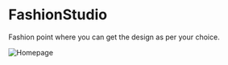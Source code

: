 # FashionStudio
Fashion point where you can get the design as per your choice. 

![Homepage](https://user-images.githubusercontent.com/82175847/185809870-8bed9fd3-17ed-4cbb-ad6e-d5ddab9440f3.png)
